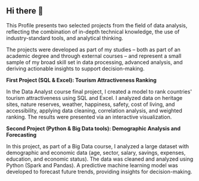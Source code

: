 ## Hi there 👋

This Profile presents two selected projects from the field of data analysis, reflecting the combination of in-depth technical knowledge, the use of industry-standard tools, and analytical thinking.

The projects were developed as part of my studies – both as part of an academic degree and through external courses – and represent a small sample of my broad skill set in data processing, advanced analysis, and deriving actionable insights to support decision-making.

**First Project (SQL & Excel): Tourism Attractiveness Ranking**

In the Data Analyst course final project, I created a model to rank countries' tourism attractiveness using SQL and Excel. I analyzed data on heritage sites, nature reserves, weather, happiness, safety, cost of living, and accessibility, applying data cleaning, correlation analysis, and weighted ranking. The results were presented via an interactive visualization.

**Second Project (Python & Big Data tools): Demographic Analysis and Forecasting**

In this project, as part of a Big Data course, I analyzed a large dataset with demographic and economic data (age, sector, salary, savings, expenses, education, and economic status). The data was cleaned and analyzed using Python (Spark and Pandas). A predictive machine learning model was developed to forecast future trends, providing insights for decision-making.
